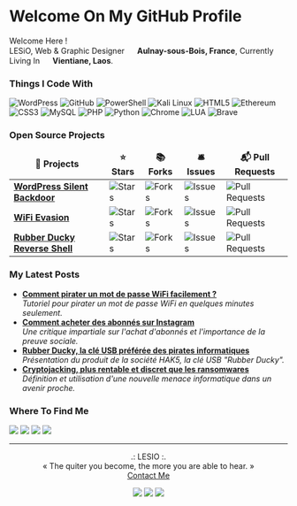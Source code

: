 <h1>Welcome On My GitHub Profile</h1>

<p>
Welcome Here !
</br>
LESiO, Web & Graphic Designer <img src="https://cdn-icons-png.flaticon.com/512/197/197560.png" width="15"/> <b>Aulnay-sous-Bois, France</b>, Currently Living In <img src="https://cdn-icons-png.flaticon.com/512/197/197568.png" width="15"/> <b>Vientiane, Laos</b>.<br>
</p>

<h3>Things I Code With</h3>
<p>
<img alt="WordPress" src="https://img.shields.io/badge/-WordPress-0073aa?style=flat-square&logo=wordpress&logoColor=white">
<img alt="GitHub" src="https://img.shields.io/badge/-GitHub-0f0a0a?style=flat-square&logo=github&logoColor=white">
<img alt="PowerShell" src="https://img.shields.io/badge/-PowerShell-1e7dcd?style=flat-square&logo=powershell&logoColor=white"> 
<img alt="Kali Linux" src="https://img.shields.io/badge/-Kali%20Linux-377df0?style=flat-square&logo=kali%20linux&logoColor=white">
<img alt="HTML5" src="https://img.shields.io/badge/-HTML5-e64b23?style=flat-square&logo=html5&logoColor=white">
<img alt="Ethereum" src="https://img.shields.io/badge/-Ethereum-373737?style=flat-square&logo=ethereum&logoColor=white">
<img alt="CSS3" src="https://img.shields.io/badge/-CSS3-284be6?style=flat-square&logo=css3&logoColor=white">
<img alt="MySQL" src="https://img.shields.io/badge/-MySQL-e69100?style=flat-square&logo=mysql&logoColor=white">
<img alt="PHP" src="https://img.shields.io/badge/-PHP-787db4?style=flat-square&logo=php&logoColor=white">
<img alt="Python" src="https://img.shields.io/badge/-Python-ffd241?style=flat-square&logo=python&logoColor=white">
<img alt="Chrome" src="https://img.shields.io/badge/-Chrome-4187f5?style=flat-square&logo=googlechrome&logoColor=white">
<img alt="LUA" src="https://img.shields.io/badge/-LUA-000082?style=flat-square&logo=lua&logoColor=white">
<img alt="Brave" src="https://img.shields.io/badge/-Brave-ff2d0f?style=flat-square&logo=brave&logoColor=white">
</p>

<h3>Open Source Projects</h3>

<table>
<thead align="center">
<tr border: none;>
<td><b>🎁 Projects</b></td>
<td><b>⭐ Stars</b></td>
<td><b>📚 Forks</b></td>
<td><b>🛎 Issues</b></td>
<td><b>📬 Pull Requests</b></td>

</tr>
</thead>
<tbody>

<tr>
<td><a href="https://github.com/FreeLesio/WordPress-Silent-Backdoor"><b>WordPress Silent Backdoor</b></a></td>
<td><img alt="Stars" src="https://img.shields.io/github/stars/freelesio/wordpress-silent-backdoor?style=flat-square&labelColor=323c41"></td>
<td><img alt="Forks" src="https://img.shields.io/github/forks/freelesio/wordpress-silent-backdoor?style=flat-square&labelColor=323c41"></td>
<td><img alt="Issues" src="https://img.shields.io/github/issues/freelesio/wordpress-silent-backdoor?style=flat-square&labelColor=323c41"></td>
<td><img alt="Pull Requests" src="https://img.shields.io/github/issues-pr/freelesio/wordpress-silent-backdoor?style=flat-square&labelColor=323c41"/></td>
</tr>

<tr>
<td><a href="https://github.com/FreeLesio/WiFi-Evasion"><b>WiFi Evasion</b></a></td>
<td><img alt="Stars" src="https://img.shields.io/github/stars/freelesio/wifi-evasion?style=flat-square&labelColor=323c41"></td>
<td><img alt="Forks" src="https://img.shields.io/github/forks/freelesio/wifi-evasion?style=flat-square&labelColor=323c41"></td>
<td><img alt="Issues" src="https://img.shields.io/github/issues/freelesio/wifi-evasion?style=flat-square&labelColor=323c41"></td>
<td><img alt="Pull Requests" src="https://img.shields.io/github/issues-pr/freelesio/wifi-evasion?style=flat-square&labelColor=323c41"/></td>
</tr>

<tr>
<td><a href="https://github.com/FreeLesio/Rubber-Ducky-Reverse-Shell"><b>Rubber Ducky Reverse Shell</b></a></td>
<td><img alt="Stars" src="https://img.shields.io/github/stars/freelesio/rubber-ducky-reverse-shell?style=flat-square&labelColor=323c41"></td>
<td><img alt="Forks" src="https://img.shields.io/github/forks/freelesio/rubber-ducky-reverse-shell?style=flat-square&labelColor=323c41"></td>
<td><img alt="Issues" src="https://img.shields.io/github/issues/freelesio/rubber-ducky-reverse-shell?style=flat-square&labelColor=323c41"></td>
<td><img alt="Pull Requests" src="https://img.shields.io/github/issues-pr/freelesio/rubber-ducky-reverse-shell?style=flat-square&labelColor=323c41"></td>

</tr>
</tbody>
</table>

<h3>My Latest Posts</h3>

<ul>

<li>
<a href="https://lesio.fr/comment-pirater-un-mot-de-passe-wifi-facilement/"><b>Comment pirater un mot de passe WiFi facilement ?</b></a>
<br>
<i>Tutoriel pour pirater un mot de passe WiFi en quelques minutes seulement.</i>
</li>

<li>
<a href="https://lesio.fr/comment-acheter-des-abonnes-sur-instagram/"><b>Comment acheter des abonnés sur Instagram</b></a>
<br>
<i>Une critique impartiale sur l'achat d'abonnés et l'importance de la preuve sociale.</i>
</li>

<li>
<a href="https://lesio.fr/rubber-ducky-la-cle-usb-des-pirates/"><b>Rubber Ducky, la clé USB préférée des pirates informatiques</b></a>
<br>
<i>Présentation du produit de la société HAK5, la clé USB "Rubber Ducky".</i>
</li>

<li>
<a href="https://lesio.fr/cryptojacking-plus-rentable-et-discret-que-les-ransomwares/"><b>Cryptojacking, plus rentable et discret que les ransomwares</b></a>
<br>
<i>Définition et utilisation d'une nouvelle menace informatique dans un avenir proche.</i>
</li>

</ul>

<h3>Where To Find Me</h3>

<p>
<a href="https://github.com/freelesio" target="_blank"><img src="https://img.shields.io/badge/github-%230f0a0a.svg?&style=for-the-badge&logo=github&logoColor=white"/></a>
<a href="https://instagram.com/lesio.graphiste" target="_blank"><img src="https://img.shields.io/badge/Instagram-%23dc4178.svg?&style=for-the-badge&logo=instagram&logoColor=white"/></a>
<a href="https://linkedin.com/in/emilio-savoie" target="_blank"><img src="https://img.shields.io/badge/linkedin-%230564c3.svg?&style=for-the-badge&logo=linkedin&logoColor=white"/></a>
<a href="https://lesio.fr" target="_blank"><img src="https://img.shields.io/badge/WebSite-%23F03C14.svg?&style=for-the-badge&logo=react&logoColor=white"/></a>
</p>

---------------
<p align="center">
.: LESIO :.</br>« The quiter you become, the more you are able to hear. »
<br>
<a href="https://lesio.fr/contact">Contact Me</a>
</p>
<p align="center">
<img src="https://img.shields.io/badge/CONTAINS-TASTY%20SPAGHETTI%20CODE-f5e6c8">
<img src="https://img.shields.io/badge/POWERED%20BY-BLACK%20MAGIC-6e0555">
<img src="https://img.shields.io/badge/WORKS%20ON-MY%20MACHINE-f03c14">
</p>
